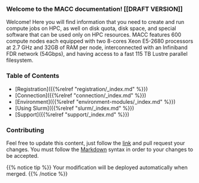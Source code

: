 ###	Welcome to the MACC documentation! [[DRAFT VERSION]]

Welcome! Here you will find information that you need to create and run compute jobs on HPC, as well on disk quota, disk space, and special software that can be used only on HPC resources. MACC features 600 compute nodes each equipped with two 8-cores Xeon E5-2680 processors at 2.7 GHz and 32GB of RAM per node, interconnected with an Infiniband FDR network (54Gbps), and having access to a fast 115 TB Lustre parallel filesystem.

### Table of Contents

* [Registration]({{%relref "registration/_index.md" %}})
* [Connection]({{%relref "connection/_index.md" %}})
* [Environment]({{%relref "environment-modules/_index.md" %}})
* [Using Slurm]({{%relref "slurm/_index.md" %}})
* [Support]({{%relref "support/_index.md" %}})

<!---![Screenshot](https://github.com/matcornic/hugo-theme-learn/raw/master/images/screenshot.png?width=40pc&classes=shadow)

-->
### Contributing
Feel free to update this content, just follow the [link](https://github.com/macc-hpc/docs/) and pull request your changes. You must follow the [Markdown](https://guides.github.com/features/mastering-markdown/) syntax in order to your changes to be accepted.

{{% notice tip %}}
Your modification will be deployed automatically when merged.
{{% /notice %}}
